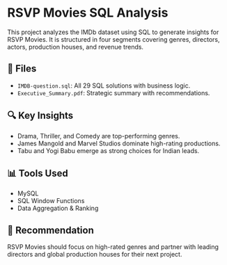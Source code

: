 # RSVP Movies SQL Analysis

This project analyzes the IMDb dataset using SQL to generate insights for RSVP Movies. It is structured in four segments covering genres, directors, actors, production houses, and revenue trends.

## 📂 Files
- `IMDB-question.sql`: All 29 SQL solutions with business logic.
- `Executive_Summary.pdf`: Strategic summary with recommendations.

## 🔍 Key Insights
- Drama, Thriller, and Comedy are top-performing genres.
- James Mangold and Marvel Studios dominate high-rating productions.
- Tabu and Yogi Babu emerge as strong choices for Indian leads.

## 📊 Tools Used
- MySQL
- SQL Window Functions
- Data Aggregation & Ranking

## 🧠 Recommendation
RSVP Movies should focus on high-rated genres and partner with leading directors and global production houses for their next project.

